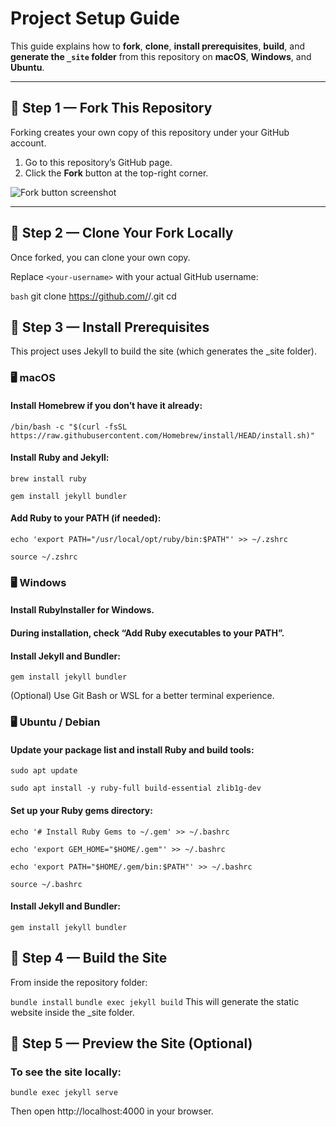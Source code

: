 # Project Setup Guide

This guide explains how to **fork**, **clone**, **install prerequisites**,
**build**, and **generate the `_site` folder** from this repository on **macOS**,
**Windows**, and **Ubuntu**.

---

## 📌 Step 1 — Fork This Repository

Forking creates your own copy of this repository under your GitHub account.

1. Go to this repository’s GitHub page.
2. Click the **Fork** button at the top-right corner.

![Fork button screenshot](https://raw.githubusercontent.com/github/explore/main/topics/fork/fork.png)

---

## 📌 Step 2 — Clone Your Fork Locally

Once forked, you can clone your own copy.

Replace `<your-username>` with your actual GitHub username:

```bash```
git clone https://github.com/<your-username>/<repo-name>.git
cd <repo-name>

## 📌 Step 3 — Install Prerequisites
This project uses Jekyll to build the site (which generates the _site folder).

### 🖥️ macOS
#### Install Homebrew if you don’t have it already:
```/bin/bash -c "$(curl -fsSL https://raw.githubusercontent.com/Homebrew/install/HEAD/install.sh)"```

#### Install Ruby and Jekyll:

```brew install ruby```

```gem install jekyll bundler```

#### Add Ruby to your PATH (if needed):
```echo 'export PATH="/usr/local/opt/ruby/bin:$PATH"' >> ~/.zshrc```

```source ~/.zshrc```

### 🖥️ Windows
#### Install RubyInstaller for Windows.
#### During installation, check “Add Ruby executables to your PATH”.
#### Install Jekyll and Bundler:

```gem install jekyll bundler```

(Optional) Use Git Bash or WSL for a better terminal experience.

### 🖥️ Ubuntu / Debian
#### Update your package list and install Ruby and build tools:

```sudo apt update```

```sudo apt install -y ruby-full build-essential zlib1g-dev```

#### Set up your Ruby gems directory:

```echo '# Install Ruby Gems to ~/.gem' >> ~/.bashrc```

```echo 'export GEM_HOME="$HOME/.gem"' >> ~/.bashrc```

```echo 'export PATH="$HOME/.gem/bin:$PATH"' >> ~/.bashrc```

```source ~/.bashrc```

#### Install Jekyll and Bundler:
```gem install jekyll bundler```

## 📌 Step 4 — Build the Site
From inside the repository folder:

```bundle install```
```bundle exec jekyll build```
This will generate the static website inside the _site folder.

## 📌 Step 5 — Preview the Site (Optional)
### To see the site locally:
```bundle exec jekyll serve```

Then open http://localhost:4000 in your browser.